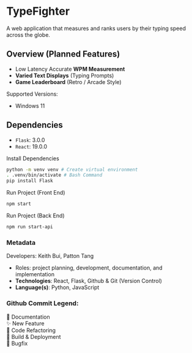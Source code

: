 # TypeFighter
A web application that measures and ranks users by their typing speed across the globe.
<br>

## Overview (Planned Features)
- Low Latency Accurate **WPM Measurement**
- **Varied Text Displays** (Typing Prompts)
- **Game Leaderboard** (Retro / Arcade Style)

Supported Versions:
- Windows 11

## Dependencies
- `Flask`: 3.0.0
- `React`: 19.0.0

Install Dependencies
```sh
python -m venv venv # Create virtual environment
. .venv/bin/activate # Bash Command
pip install Flask
```

Run Project (Front End)
```sh
npm start
```

Run Project (Back End)
```sh
npm run start-api
```

### Metadata
Developers: Keith Bui, Patton Tang
- Roles: project planning, development, documentation, and implementation
- **Technologies**: React, Flask, Github & Git (Version Control)
- **Language(s)**: Python, JavaScript

### Github Commit Legend:
📄 Documentation <br>
✨ New Feature <br>
🦄 Code Refactoring <br>
🔨 Build & Deployment <br>
🐞 Bugfix <br>